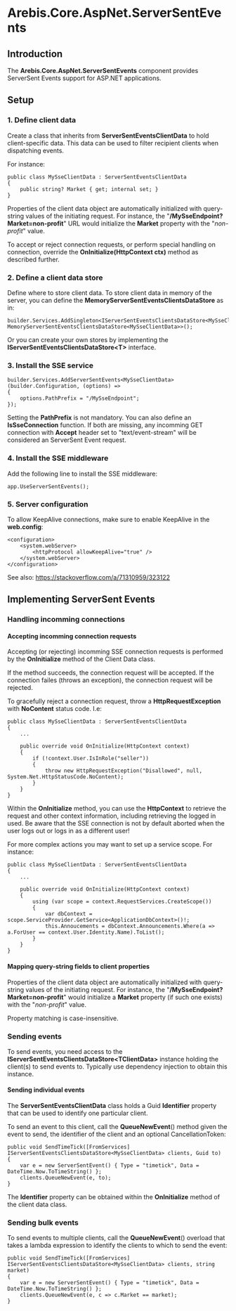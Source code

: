 ﻿# Arebis.Core.AspNet.ServerSentEvents

## Introduction

The **Arebis.Core.AspNet.ServerSentEvents** component provides ServerSent Events support for ASP.NET applications.

## Setup

### 1. Define client data

Create a class that inherits from **ServerSentEventsClientData** to hold client-specific data.
This data can be used to filter recipient clients when dispatching events.

For instance:

```
public class MySseClientData : ServerSentEventsClientData
{
    public string? Market { get; internal set; }
}
```

Properties of the client data object are automatically initialized with query-string values of the initiating request.
For instance, the "**/MySseEndpoint?Market=non-profit**" URL would initialize the **Market** property with the "_non-profit_" value.

To accept or reject connection requests, or perform special handling on connection, override the
**OnInitialize(HttpContext ctx)** method as described further.

### 2. Define a client data store

Define where to store client data. To store client data in memory of the server, you can define the **MemoryServerSentEventsClientsDataStore** as in:

```
builder.Services.AddSingleton<IServerSentEventsClientsDataStore<MySseClientData>, MemoryServerSentEventsClientsDataStore<MySseClientData>>();
```

Or you can create your own stores by implementing the **IServerSentEventsClientsDataStore\<T\>** interface.

### 3. Install the SSE service

```
builder.Services.AddServerSentEvents<MySseClientData>(builder.Configuration, (options) =>
{
    options.PathPrefix = "/MySseEndpoint";
});
```

Setting the **PathPrefix** is not mandatory. You can also define an **IsSseConnection** function. If both are missing, any incomming GET connection
with **Accept** header set to "text/event-stream" will be considered an ServerSent Event request.

### 4. Install the SSE middleware

Add the following line to install the SSE middleware:

```
app.UseServerSentEvents();
```

### 5. Server configuration

To allow KeepAlive connections, make sure to enable KeepAlive in the **web.config**:

```
<configuration>
    <system.webServer>
        <httpProtocol allowKeepAlive="true" />
    </system.webServer>
</configuration>
```
See also: https://stackoverflow.com/a/71310959/323122

## Implementing ServerSent Events

### Handling incomming connections

#### Accepting incomming connection requests

Accepting (or rejecting) incomming SSE connection requests is performed by the **OnInitialize**
method of the Client Data class.

If the method succeeds, the connection request will be accepted. If the connection failes (throws an exception),
the connection request will be rejected.

To gracefully reject a connection request, throw a **HttpRequestException** with **NoContent** status code. I.e:

```
public class MySseClientData : ServerSentEventsClientData
{
    ...

    public override void OnInitialize(HttpContext context)
    {
        if (!context.User.IsInRole("seller"))
        {
            throw new HttpRequestException("Disallowed", null, System.Net.HttpStatusCode.NoContent);
        }
    }
}
```

Within the **OnInitialize** method, you can use the **HttpContext** to retrieve the request and other context information, including
retrieving the logged in used. Be aware that the SSE connection is not by default aborted when the user logs out or logs in as a different user!

For more complex actions you may want to set up a service scope. For instance:

```
public class MySseClientData : ServerSentEventsClientData
{
    ...

    public override void OnInitialize(HttpContext context)
    {
        using (var scope = context.RequestServices.CreateScope())
        {
            var dbContext = scope.ServiceProvider.GetService<ApplicationDbContext>()!;
            this.Annoucements = dbContext.Announcements.Where(a => a.ForUser == context.User.Identity.Name).ToList();
        }
    }
}
```

#### Mapping query-string fields to client properties

Properties of the client data object are automatically initialized with query-string values of the initiating request.
For instance, the "**/MySseEndpoint?Market=non-profit**" would initialize a **Market** property (if such one exists) with the "_non-profit_" value.

Property matching is case-insensitive.

### Sending events

To send events, you need access to the **IServerSentEventsClientsDataStore\<TClientData\>** instance holding the client(s) to send events to.
Typically use dependency injection to obtain this instance.

#### Sending individual events

The **ServerSentEventsClientData** class holds a Guid **Identifier** property that can be used to identify one particular client.

To send an event to this client, call the **QueueNewEvent**() method given the event to send, the identifier of the client and an optional CancellationToken:

```
public void SendTimeTick([FromServices] IServerSentEventsClientsDataStore<MySseClientData> clients, Guid to)
{
    var e = new ServerSentEvent() { Type = "timetick", Data = DateTime.Now.ToTimeString() };
    clients.QueueNewEvent(e, to);
}
```

The **Identifier** property can be obtained within the **OnInitialize** method of the client data class.

### Sending bulk events

To send events to multiple clients, call the **QueueNewEvent**() overload that takes a lambda expression to identify the clients
to which to send the event:

```
public void SendTimeTick([FromServices] IServerSentEventsClientsDataStore<MySseClientData> clients, string market)
{
    var e = new ServerSentEvent() { Type = "timetick", Data = DateTime.Now.ToTimeString() };
    clients.QueueNewEvent(e, c => c.Market == market);
}
```
